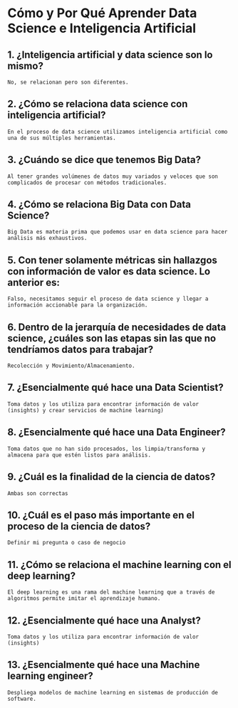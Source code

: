 # Cómo y Por Qué Aprender Data Science e Inteligencia Artificial

## 1. ¿Inteligencia artificial y data science son lo mismo?
    No, se relacionan pero son diferentes.

## 2. ¿Cómo se relaciona data science con inteligencia artificial?
    En el proceso de data science utilizamos inteligencia artificial como una de sus múltiples herramientas.

## 3. ¿Cuándo se dice que tenemos Big Data?
    Al tener grandes volúmenes de datos muy variados y veloces que son complicados de procesar con métodos tradicionales.

## 4. ¿Cómo se relaciona Big Data con Data Science?
    Big Data es materia prima que podemos usar en data science para hacer análisis más exhaustivos.

## 5. Con tener solamente métricas sin hallazgos con información de valor es data science. Lo anterior es:
    Falso, necesitamos seguir el proceso de data science y llegar a información accionable para la organización.

## 6. Dentro de la jerarquía de necesidades de data science, ¿cuáles son las etapas sin las que no tendríamos datos para trabajar?
    Recolección y Movimiento/Almacenamiento.

## 7. ¿Esencialmente qué hace una Data Scientist?
    Toma datos y los utiliza para encontrar información de valor (insights) y crear servicios de machine learning)

## 8. ¿Esencialmente qué hace una **Data Engineer**?
    Toma datos que no han sido procesados, los limpia/transforma y almacena para que estén listos para análisis.

## 9. ¿Cuál es la finalidad de la ciencia de datos?
    Ambas son correctas

## 10. ¿Cuál es el paso más importante en el proceso de la ciencia de datos?
    Definir mi pregunta o caso de negocio

## 11. ¿Cómo se relaciona el machine learning con el deep learning?
    El deep learning es una rama del machine learning que a través de algoritmos permite imitar el aprendizaje humano.

## 12. ¿Esencialmente qué hace una Analyst?
    Toma datos y los utiliza para encontrar información de valor (insights)

## 13. ¿Esencialmente qué hace una Machine learning engineer?
    Despliega modelos de machine learning en sistemas de producción de software.


